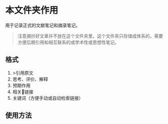 # 本文件夹作用
用于记录正式的文献笔记和摘录笔记。
> 注意摘抄好文章并不放在这个文件夹里。这个文件夹只存储成体系的，需要方便后期引用和相互联系的或学术性或思想性笔记。
## 格式
1. \>引用原文
2. 思考、评价、解释
3. 预期作用
4. 相关🔗链接
5. 关键词（方便手动或自动检索链接）
## 使用方法


